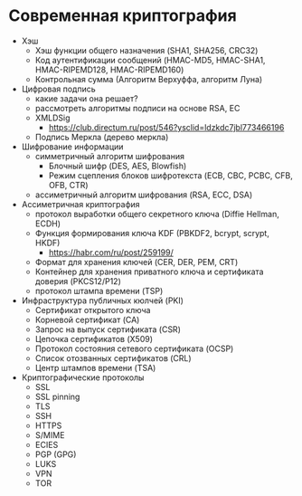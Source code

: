 # Современная криптография


- Хэш
    - Хэш функции общего назначения (SHA1, SHA256, CRC32)
    - Код аутентификации сообщений (HMAC-MD5, HMAC-SHA1, HMAC-RIPEMD128, HMAC-RIPEMD160)
    - Контрольная сумма (Алгоритм Верхуффа, алгоритм Луна)
- Цифровая подпись
    - какие задачи она решает?
    - рассмотреть алгоритмы подписи на основе RSA, EC
    - XMLDSig
        - https://club.directum.ru/post/546?ysclid=ldzkdc7jbl773466196
    - Подпись Меркла (дерево меркла)
- Шифрование информации
    - симметричный алгоритм шифрования
        - Блочный шифр (DES, AES, Blowfish)
        - Режим сцепления блоков шифротекста (ECB, CBC, PCBC, CFB, OFB, CTR)
    - ассиметричный алгоритм шифрования (RSA, ECC, DSA)
- Ассиметричная криптография
    - протокол выработки общего секретного ключа (Diffie Hellman, ECDH)
    - Функция формирования ключа KDF (PBKDF2, bcrypt, scrypt, HKDF)
      - https://habr.com/ru/post/259199/    
    - Формат для хранения ключей (CER, DER, PEM, CRT)
    - Контейнер для хранения приватного ключа и сертификата доверия (PKCS12/P12)
    - протокол штампа времени (TSP)
- Инфраструктура публичных кюлчей (PKI)
    - Сертификат открытого ключа
    - Корневой сертификат (CA)
    - Запрос на выпуск сертификата (CSR)
    - Цепочка сертификатов (X509)
    - Протокол состояния сетевого сертификата (OCSP)
    - Список отозванных сертификатов (CRL)
    - Центр штампов времени (TSA)
- Криптографические протоколы
    - SSL
    - SSL pinning
    - TLS
    - SSH
    - HTTPS
    - S/MIME
    - ECIES
    - PGP (GPG)
    - LUKS
    - VPN
    - TOR
